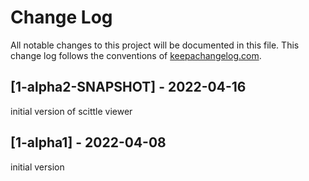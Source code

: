 # Change Log
All notable changes to this project will be documented in this file. This change log follows the conventions of [keepachangelog.com](http://keepachangelog.com/).

## [1-alpha2-SNAPSHOT] - 2022-04-16
initial version of scittle viewer

## [1-alpha1] - 2022-04-08
initial version
